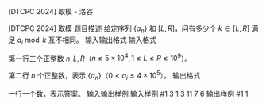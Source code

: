 



[DTCPC 2024] 取模 - 洛谷














[DTCPC 2024] 取模
题目描述
给定序列 $\{a_n\}$ 和 $[L,R]$，问有多少个 $k\in [L,R]$ 满足 $a_i\bmod k$ 互不相同。
输入输出格式
输入格式

第一行三个正整数 $n,L,R$（$n\leq 5\times 10^4,1\leq L\leq R\leq 10^9$）。

第二行 $n$ 个正整数，表示 $\{a_n\}$（$0 < a_i\leq 4\times10^5$）。
输出格式

一行一个数，表示答案。
输入输出样例
输入样例 #1
3 1 3
11 7 6
输出样例 #1
1






